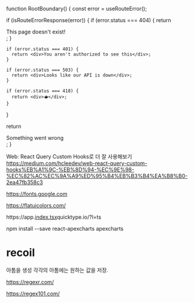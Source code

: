 function RootBoundary() {
const error = useRouteError();

if (isRouteErrorResponse(error)) {
if (error.status === 404) {
return <div>This page doesn't exist!</div>;
}

    if (error.status === 401) {
      return <div>You aren't authorized to see this</div>;
    }

    if (error.status === 503) {
      return <div>Looks like our API is down</div>;
    }

    if (error.status === 418) {
      return <div>🫖</div>;
    }
}

return <div>Something went wrong</div>;
}


Web: React Query Custom Hooks로 더 잘 사용해보기
https://medium.com/hcleedev/web-react-query-custom-hooks%EB%A1%9C-%EB%8D%94-%EC%9E%98-%EC%82%AC%EC%9A%A9%ED%95%B4%EB%B3%B4%EA%B8%B0-2ea47fb358c3

https://fonts.google.com

https://flatuicolors.com/

https://app.[index.tsx](src%2Findex.tsx)quicktype.io/?l=ts


npm install --save react-apexcharts apexcharts

# recoil
아톰을 생성
각각의 아톰에는 원하는 값을 저장.

https://regexr.com/

https://regex101.com/




>
